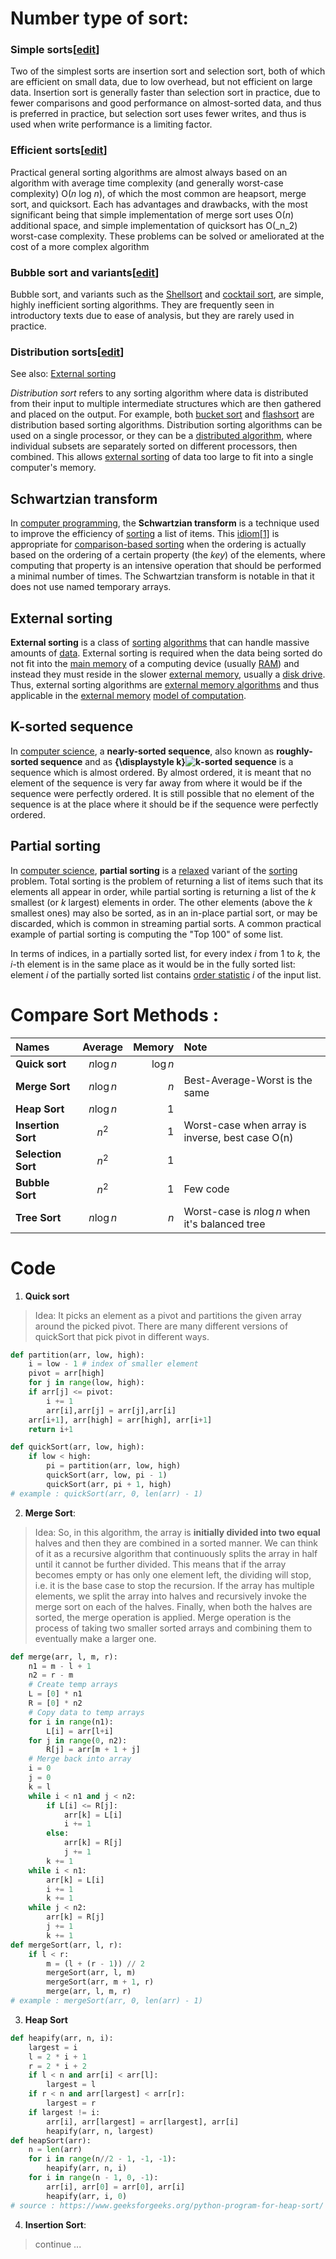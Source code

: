 # Number type of sort:
### Simple sorts[[edit](https://en.wikipedia.org/w/index.php?title=Sorting_algorithm&action=edit&section=9 "Edit section: Simple sorts")]

Two of the simplest sorts are insertion sort and selection sort, both of which are efficient on small data, due to low overhead, but not efficient on large data. Insertion sort is generally faster than selection sort in practice, due to fewer comparisons and good performance on almost-sorted data, and thus is preferred in practice, but selection sort uses fewer writes, and thus is used when write performance is a limiting factor.
### Efficient sorts[[edit](https://en.wikipedia.org/w/index.php?title=Sorting_algorithm&action=edit&section=12 "Edit section: Efficient sorts")]

Practical general sorting algorithms are almost always based on an algorithm with average time complexity (and generally worst-case complexity) O(_n_  log  _n_), of which the most common are heapsort, merge sort, and quicksort. Each has advantages and drawbacks, with the most significant being that simple implementation of merge sort uses O(_n_) additional space, and simple implementation of quicksort has O(_n_2) worst-case complexity. These problems can be solved or ameliorated at the cost of a more complex algorithm
### Bubble sort and variants[[edit](https://en.wikipedia.org/w/index.php?title=Sorting_algorithm&action=edit&section=17 "Edit section: Bubble sort and variants")]

Bubble sort, and variants such as the  [Shellsort](https://en.wikipedia.org/wiki/Shellsort "Shellsort")  and  [cocktail sort](https://en.wikipedia.org/wiki/Cocktail_sort "Cocktail sort"), are simple, highly inefficient sorting algorithms. They are frequently seen in introductory texts due to ease of analysis, but they are rarely used in practice.

### Distribution sorts[[edit](https://en.wikipedia.org/w/index.php?title=Sorting_algorithm&action=edit&section=21 "Edit section: Distribution sorts")]

See also:  [External sorting](https://en.wikipedia.org/wiki/External_sorting "External sorting")

_Distribution sort_  refers to any sorting algorithm where data is distributed from their input to multiple intermediate structures which are then gathered and placed on the output. For example, both  [bucket sort](https://en.wikipedia.org/wiki/Bucket_sort "Bucket sort")  and  [flashsort](https://en.wikipedia.org/wiki/Flashsort "Flashsort")  are distribution based sorting algorithms. Distribution sorting algorithms can be used on a single processor, or they can be a  [distributed algorithm](https://en.wikipedia.org/wiki/Distributed_algorithm "Distributed algorithm"), where individual subsets are separately sorted on different processors, then combined. This allows  [external sorting](https://en.wikipedia.org/wiki/External_sorting "External sorting")  of data too large to fit into a single computer's memory.

## Schwartzian transform
In [computer programming](https://en.wikipedia.org/wiki/Computer_programming "Computer programming"), the **Schwartzian transform** is a technique used to improve the efficiency of [sorting](https://en.wikipedia.org/wiki/Sorting "Sorting") a list of items. This [idiom](https://en.wikipedia.org/wiki/Programming_idiom "Programming idiom")[[1]](https://en.wikipedia.org/wiki/Schwartzian_transform#cite_note-1) is appropriate for [comparison-based sorting](https://en.wikipedia.org/wiki/Comparison_sort "Comparison sort") when the ordering is actually based on the ordering of a certain property (the _key_) of the elements, where computing that property is an intensive operation that should be performed a minimal number of times. The Schwartzian transform is notable in that it does not use named temporary arrays.

##  External sorting
**External sorting** is a class of [sorting](https://en.wikipedia.org/wiki/Sorting "Sorting")  [algorithms](https://en.wikipedia.org/wiki/Algorithm "Algorithm") that can handle massive amounts of [data](https://en.wikipedia.org/wiki/Data "Data"). External sorting is required when the data being sorted do not fit into the [main memory](https://en.wikipedia.org/wiki/Main_memory "Main memory") of a computing device (usually [RAM](https://en.wikipedia.org/wiki/RAM "RAM")) and instead they must reside in the slower [external memory](https://en.wikipedia.org/wiki/Auxiliary_memory "Auxiliary memory"), usually a [disk drive](https://en.wikipedia.org/wiki/Disk_drive "Disk drive"). Thus, external sorting algorithms are [external memory algorithms](https://en.wikipedia.org/wiki/External_memory_algorithm "External memory algorithm") and thus applicable in the [external memory](https://en.wikipedia.org/wiki/External_memory_model "External memory model")  [model of computation](https://en.wikipedia.org/wiki/Model_of_computation "Model of computation").

## K-sorted sequence
In [computer science](https://en.wikipedia.org/wiki/Computer_science "Computer science"), a **nearly-sorted sequence**, also known as **roughly-sorted sequence** and as **{\displaystyle k}![k](https://wikimedia.org/api/rest_v1/media/math/render/svg/c3c9a2c7b599b37105512c5d570edc034056dd40)-sorted sequence** is a sequence which is almost ordered. By almost ordered, it is meant that no element of the sequence is very far away from where it would be if the sequence were perfectly ordered. It is still possible that no element of the sequence is at the place where it should be if the sequence were perfectly ordered.

## Partial sorting

In  [computer science](https://en.wikipedia.org/wiki/Computer_science "Computer science"),  **partial sorting**  is a  [relaxed](https://en.wikipedia.org/wiki/Relaxation_(approximation) "Relaxation (approximation)")  variant of the  [sorting](https://en.wikipedia.org/wiki/Sorting_algorithm "Sorting algorithm")  problem. Total sorting is the problem of returning a list of items such that its elements all appear in order, while partial sorting is returning a list of the  _k_  smallest (or  _k_  largest) elements in order. The other elements (above the  _k_  smallest ones) may also be sorted, as in an in-place partial sort, or may be discarded, which is common in streaming partial sorts. A common practical example of partial sorting is computing the "Top 100" of some list.

In terms of indices, in a partially sorted list, for every index  _i_  from 1 to  _k,_  the  _i_-th element is in the same place as it would be in the fully sorted list: element  _i_  of the partially sorted list contains  [order statistic](https://en.wikipedia.org/wiki/Order_statistic "Order statistic")  _i_  of the input list.

# Compare Sort Methods :
| Names        | Average           |  Memory |Note|
|:------------- |:-------------:| -----:|:-------------|
|    **Quick sort**   | $n\log{n}$ | $\log{n}$ ||
| **Merge Sort**| $n\log{n}$| $n$|Best-Average-Worst is the same|
| **Heap Sort** |$n\log{n}$|$1$||
|**Insertion Sort**|$n^2$|1|Worst-case when array is inverse, best case O(n)|
|**Selection Sort**|$n^2$|1||
|**Bubble Sort**|$n^2$|1|Few code|
|**Tree Sort**|$n\log{n}$|$n$|Worst-case is $n\log{n}$ when it's balanced tree|
# Code 
1. **Quick sort**
> Idea: It picks an element as a pivot and partitions the given array around the picked pivot. There are many different versions of quickSort that pick pivot in different ways.
```python
def partition(arr, low, high):
	i = low - 1 # index of smaller element
	pivot = arr[high]
	for j in range(low, high):
	if arr[j] <= pivot:
		i += 1
		arr[i],arr[j] = arr[j],arr[i]
	arr[i+1], arr[high] = arr[high], arr[i+1]
	return i+1

def quickSort(arr, low, high):
	if low < high:
		pi = partition(arr, low, high)
		quickSort(arr, low, pi - 1)
		quickSort(arr, pi + 1, high)
# example : quickSort(arr, 0, len(arr) - 1)
```
2. **Merge Sort**:
> Idea: So, in this algorithm, the array is **initially divided into two equal** halves and then they are combined in a sorted manner. We can think of it as a recursive algorithm that continuously splits the array in half until it cannot be further divided. This means that if the array becomes empty or has only one element left, the dividing will stop, i.e. it is the base case to stop the recursion. If the array has multiple elements, we split the array into halves and recursively invoke the merge sort on each of the halves. Finally, when both the halves are sorted, the merge operation is applied. Merge operation is the process of taking two smaller sorted arrays and combining them to eventually make a larger one.
```python
def merge(arr, l, m, r):
	n1 = m - l + 1
	n2 = r - m
	# Create temp arrays
	L = [0] * n1
	R = [0] * n2 
	# Copy data to temp arrays
	for i in range(n1):
		L[i] = arr[l+i]
	for j in range(0, n2):
		R[j] = arr[m + 1 + j]
	# Merge back into array
	i = 0
	j = 0
	k = l
	while i < n1 and j < n2:
		if L[i] <= R[j]:
			arr[k] = L[i]
			i += 1
		else:
			arr[k] = R[j]
			j += 1
		k += 1
	while i < n1:
		arr[k] = L[i]
		i += 1
		k += 1
	while j < n2:
		arr[k] = R[j]
		j += 1
		k += 1
def mergeSort(arr, l, r):
	if l < r:
		m = (l + (r - 1)) // 2
		mergeSort(arr, l, m)
		mergeSort(arr, m + 1, r)
		merge(arr, l, m, r)
# example : mergeSort(arr, 0, len(arr) - 1)
```
3. **Heap Sort**
```python
def heapify(arr, n, i):
	largest = i
	l = 2 * i + 1
	r = 2 * i + 2
	if l < n and arr[i] < arr[l]:
		largest = l
	if r < n and arr[largest] < arr[r]:
		largest = r
	if largest != i:
		arr[i], arr[largest] = arr[largest], arr[i]
		heapify(arr, n, largest)
def heapSort(arr):
	n = len(arr)
	for i in range(n//2 - 1, -1, -1):
		heapify(arr, n, i)
	for i in range(n - 1, 0, -1):
		arr[i], arr[0] = arr[0], arr[i]
		heapify(arr, i, 0)
# source : https://www.geeksforgeeks.org/python-program-for-heap-sort/
```
4. **Insertion Sort**:
> continue ...
<!--stackedit_data:
eyJoaXN0b3J5IjpbMjM2MDY4NzMzLC0xMTcxOTU4Njk1LC03OT
c4MjYzNjQsLTg1OTE3NzM4OSwtMTUzMzk3Njk4NF19
-->